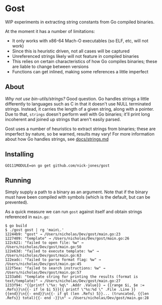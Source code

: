 # Gost

WIP experiments in extracting string constants from Go compiled binaries.

At the moment it has a number of limitations:
- It only works with x86-64 Mach-O executables (so ELF, etc, will not work)
- Since this is heuristic driven, not all cases will be captured
- Unreferenced strings likely will not feature in compiled binaries
- This relies on certain characteristics of how Go compiles binaries; these are liable to change between versions
- Functions can get inlined, making some references a little imperfect

## About

_Why not use bin-utils/strings?_ Good question. Go handles strings a little differently to languages such as C in that 
it doesn't use NULL terminated strings. Instead, it carries the length of a given string, along with a pointer. Due to
that, `strings` doesn't perform well with Go binaries; it'll print long incoherent and joined up strings that aren't
easily parsed.  

Gost uses a number of heuristics to extract strings from binaries; these are imperfect by nature, so be warned, results
may vary! For more information about how Go handles strings, see [docs/strings.md](docs/strings.md)

## Installing

```
GO111MODULE=on go get github.com/nick-jones/gost
```

## Running

Simply supply a path to a binary as an argument. Note that if the binary must have been compiled with symbols (which is
the default, but can be prevented).

As a quick measure we can run `gost` against itself and obtain strings referenced in `main.go`:

```
$ go build
$ ./gost gost | rg 'main\.'
12244b9: "gost" → /Users/nicholas/Dev/gost/main.go:23 
1227409: "template" → /Users/nicholas/Dev/gost/main.go:26 
122c621: "failed to open file: %w" → /Users/nicholas/Dev/gost/main.go:50 
122e63d: "failed to execute template: %w" → /Users/nicholas/Dev/gost/main.go:63 
122eadc: "failed to parse format flag: %w" → /Users/nicholas/Dev/gost/main.go:45 
122f5ea: "failed to search instructions: %w" → /Users/nicholas/Dev/gost/main.go:57 
1233a0d: "template string for printing the results (format is text/template)" → /Users/nicholas/Dev/gost/main.go:27 
1233f94: "{{printf \"%x: %q\" .Addr .Value}} → {{range $i, $e := .Refs}}\n{{- if le $i 5}}{{ printf \"%s:%d \" .File .Line }}{{end}}\n{{- end}}\n{{- if gt (len .Refs) 5}}... (truncated, {{len .Refs}} total){{- end -}}\n" → /Users/nicholas/Dev/gost/main.go:28 
```
